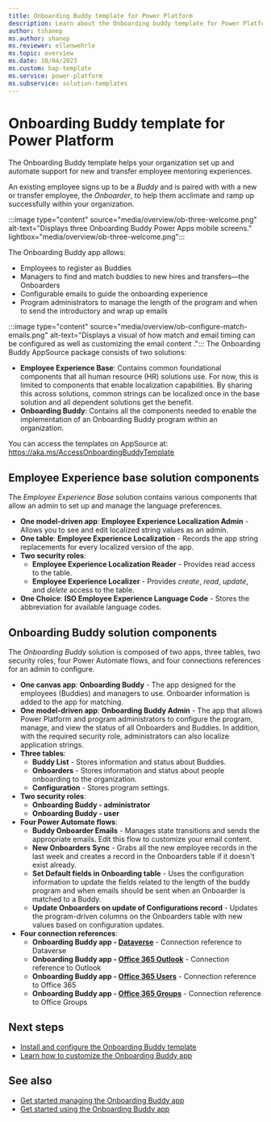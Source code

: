 ```yaml
---
title: Onboarding Buddy template for Power Platform
description: Learn about the Onboarding buddy template for Power Platform.
author: tshanep
ms.author: shanep
ms.reviewer: ellenwehrle
ms.topic: overview
ms.date: 10/04/2023
ms.custom: bap-template
ms.service: power-platform
ms.subservice: solution-templates
---
```


# Onboarding Buddy template for Power Platform

The Onboarding Buddy template helps your organization set up and automate support for new and transfer employee mentoring experiences.

An existing employee signs up to be a *Buddy* and is paired with with a new or transfer employee, the *Onboarder*, to help them acclimate and ramp up successfully within your organization.

:::image type="content" source="media/overview/ob-three-welcome.png" alt-text="Displays three Onboarding Buddy Power Apps mobile screens." lightbox="media/overview/ob-three-welcome.png":::

The Onboarding Buddy app allows:

- Employees to register as Buddies
- Managers to find and match buddies to new hires and transfers—the Onboarders
- Configurable emails to guide the onboarding experience
- Program administrators to manage the length of the program and when to send the introductory and wrap up emails

:::image type="content" source="media/overview/ob-configure-match-emails.png" alt-text="Displays a visual of how match and email timing can be configured as well as customizing the email content .":::
The Onboarding Buddy AppSource package consists of two solutions:

- **Employee Experience Base**: Contains common foundational components that all human resource (HR) solutions use. For now, this is limited to components that enable localization capabilities. By sharing this across solutions, common strings can be localized once in the base solution and all dependent solutions get the benefit.
- **Onboarding Buddy**: Contains all the components needed to enable the implementation of an Onboarding Buddy program within an organization.

You can access the templates on AppSource at: <https://aka.ms/AccessOnboardingBuddyTemplate>

## Employee Experience base solution components

The *Employee Experience Base* solution contains various components that allow an admin to set up and manage the language preferences.

- **One model-driven app**: **Employee Experience Localization Admin** - Allows you to see and edit localized string values as an admin.
- **One table**: **Employee Experience Localization** - Records the app string replacements for every localized version of the app.
- **Two security roles**:
  - **Employee Experience Localization Reader** - Provides read access to the table.
  - **Employee Experience Localizer** - Provides *create*, *read*, *update*, and *delete* access to the table.
- **One Choice**: **ISO Employee Experience Language Code** - Stores the abbreviation for available language codes.

## Onboarding Buddy solution components

The *Onboarding Buddy* solution is composed of two apps, three tables, two security roles, four Power Automate flows, and four connections references for an admin to configure.

- **One canvas app**: **Onboarding Buddy** - The app designed for the employees (Buddies) and managers to use. Onboarder information is added to the app for matching.
- **One model-driven app**: **Onboarding Buddy Admin** - The app that allows Power Platform and program administrators to configure the program, manage, and view the status of all Onboarders and Buddies. In addition, with the required security role, administrators can also localize application strings.
- **Three tables**:
  - **Buddy List** - Stores information and status about Buddies.
  - **Onboarders** - Stores information and status about people onboarding to the organization.
  - **Configuration** - Stores program settings.
- **Two security roles**:
  - **Onboarding Buddy - administrator**
  - **Onboarding Buddy - user**
- **Four Power Automate flows**:
  - **Buddy Onboarder Emails** - Manages state transitions and sends the appropriate emails. Edit this flow to customize your email content.
  - **New Onboarders Sync** - Grabs all the new employee records in the last week and creates a record in the Onboarders table if it doesn't exist already.
  - **Set Default fields in Onboarding table** - Uses the configuration information to update the fields related to the length of the buddy program and when emails should be sent when an Onboarder is matched to a Buddy.
  - **Update Onboarders on update of Configurations record** - Updates the program-driven columns on the Onboarders table with new values based on configuration updates.
- **Four connection references**:
  - **Onboarding Buddy app - [Dataverse](/connectors/commondataserviceforapps/)** - Connection reference to Dataverse
  - **Onboarding Buddy app - [Office 365 Outlook](/connectors/office365/)** - Connection reference to Outlook
  - **Onboarding Buddy app - [Office 365 Users](/connectors/office365users/)** - Connection reference to Office 365
  - **Onboarding Buddy app - [Office 365 Groups](/connectors/office365groups/)** - Connection reference to Office Groups

## Next steps

- [Install and configure the Onboarding Buddy template](install-and-configure.md)
- [Learn how to customize the Onboarding Buddy app](customize.md)

## See also

- [Get started managing the Onboarding Buddy app](manage.md)
- [Get started using the Onboarding Buddy app](use.md)
